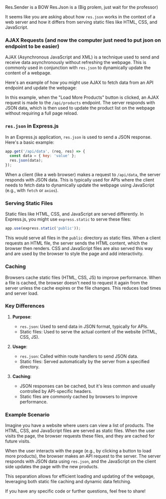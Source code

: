 Res.Sender is a BOW
Res.Json is a (Big prolem, just wait for the professor)


It seems like you are asking about how `res.json` works in the context of a web server and how it differs from serving static files like HTML, CSS, and JavaScript.


### AJAX Requests (and now the computer just need to put json on endpoint to be easier)

AJAX (Asynchronous JavaScript and XML) is a technique used to send and receive data asynchronously without refreshing the webpage. This is commonly used in conjunction with `res.json` to dynamically update the content of a webpage.

Here's an example of how you might use AJAX to fetch data from an API endpoint and update the webpage:

In this example, when the "Load More Products" button is clicked, an AJAX request is made to the `/api/products` endpoint. The server responds with JSON data, which is then used to update the product list on the webpage without requiring a full page reload.


### `res.json` in Express.js

In an Express.js application, `res.json` is used to send a JSON response. Here's a basic example:

```javascript
app.get('/api/data', (req, res) => {
  const data = { key: 'value' };
  res.json(data);
});
```

When a client (like a web browser) makes a request to `/api/data`, the server responds with JSON data. This is typically used for APIs where the client needs to fetch data to dynamically update the webpage using JavaScript (e.g., with `fetch` or `axios`).

### Serving Static Files

Static files like HTML, CSS, and JavaScript are served differently. In Express.js, you might use `express.static` to serve these files:

```javascript
app.use(express.static('public'));
```

This would serve all files in the `public` directory as static files. When a client requests an HTML file, the server sends the HTML content, which the browser then renders. CSS and JavaScript files are also served this way and are used by the browser to style the page and add interactivity.

### Caching

Browsers cache static files (HTML, CSS, JS) to improve performance. When a file is cached, the browser doesn't need to request it again from the server unless the cache expires or the file changes. This reduces load times and server load.

### Key Differences

1. **Purpose**:
   - `res.json`: Used to send data in JSON format, typically for APIs.
   - Static files: Used to serve the actual content of the website (HTML, CSS, JS).

2. **Usage**:
   - `res.json`: Called within route handlers to send JSON data.
   - Static files: Served automatically by the server from a specified directory.

3. **Caching**:
   - JSON responses can be cached, but it's less common and usually controlled by API-specific headers.
   - Static files are commonly cached by browsers to improve performance.

### Example Scenario

Imagine you have a website where users can view a list of products. The HTML, CSS, and JavaScript files are served as static files. When the user visits the page, the browser requests these files, and they are cached for future visits.

When the user interacts with the page (e.g., by clicking a button to load more products), the browser makes an API request to the server. The server responds with JSON data using `res.json`, and the JavaScript on the client side updates the page with the new products.

This separation allows for efficient loading and updating of the webpage, leveraging both static file caching and dynamic data fetching.

If you have any specific code or further questions, feel free to share!